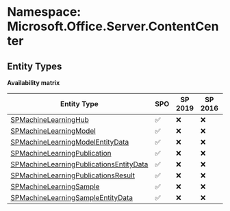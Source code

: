 # Namespace: Microsoft.Office.Server.ContentCenter

## Entity Types

**Availability matrix**

Entity Type | SPO | SP 2019 | SP 2016 | SP 2013
----------|-----|---------|---------|--------
[SPMachineLearningHub](./EntityTypes/SPMachineLearningHub.md) | ✅ | ❌ | ❌ | ❌
[SPMachineLearningModel](./EntityTypes/SPMachineLearningModel.md) | ✅ | ❌ | ❌ | ❌
[SPMachineLearningModelEntityData](./EntityTypes/SPMachineLearningModelEntityData.md) | ✅ | ❌ | ❌ | ❌
[SPMachineLearningPublication](./EntityTypes/SPMachineLearningPublication.md) | ✅ | ❌ | ❌ | ❌
[SPMachineLearningPublicationsEntityData](./EntityTypes/SPMachineLearningPublicationsEntityData.md) | ✅ | ❌ | ❌ | ❌
[SPMachineLearningPublicationsResult](./EntityTypes/SPMachineLearningPublicationsResult.md) | ✅ | ❌ | ❌ | ❌
[SPMachineLearningSample](./EntityTypes/SPMachineLearningSample.md) | ✅ | ❌ | ❌ | ❌
[SPMachineLearningSampleEntityData](./EntityTypes/SPMachineLearningSampleEntityData.md) | ✅ | ❌ | ❌ | ❌
